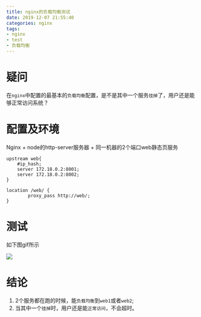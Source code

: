 ```yaml
---
title: nginx的负载均衡测试
date: 2019-12-07 21:55:40
categories: nginx
tags:
- nginx
- test
- 负载均衡
---
```


# 疑问
在`nginx`中配置的最基本的`负载均衡`配置，是不是其中一个服务`挂掉`了，用户还是能够正常访问系统？

# 配置及环境
Nginx + node的http-server服务器 + 同一机器的2个端口web静态页服务
``` nginx
upstream web{
    #ip_hash;
    server 172.18.0.2:8001;
    server 172.18.0.2:8002;
}
```

``` nginx
location /web/ {
        proxy_pass http://web/;
}
```

# 测试
如下图gif所示

![](/mb/images/gif/nginx+http-server+upstream+test.gif)

# 结论
1. 2个服务都在跑的时候，能`负载均衡`到`web1`或者`web2`;
2. 当其中一个`挂掉`时，用户还是能`正常访问`，不会超时。

